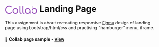 # <span><img src="./images/collab.svg" alt=Collab style="height: 1em; vertical-align: middle;"></span> Landing Page

This assignment is about recreating responsive <a href="https://www.figma.com/community/file/1103216207045748302" style="font-size:small;">Figma</a> design of landing page using bootstrap/html/css and practising "hamburger" menu, iframe.

<h4>🔹 Collab page sample - <a href="https://simonakom.github.io/collab-landing-page/collab.html" style="font-size:small;">View</a><h4>

